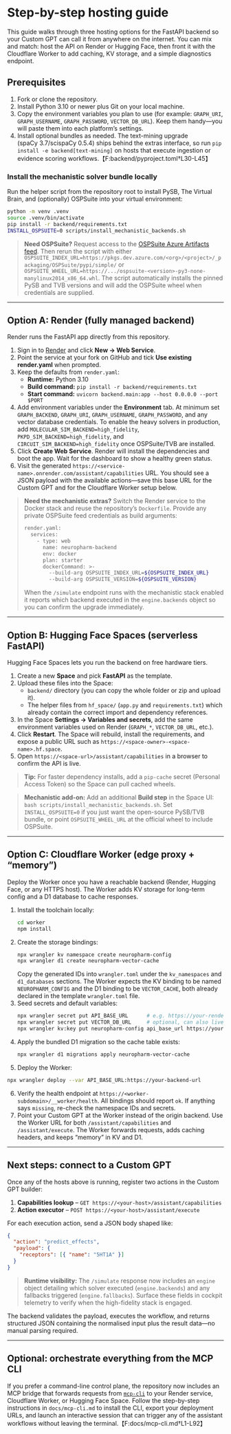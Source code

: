 # Step-by-step hosting guide

This guide walks through three hosting options for the FastAPI backend so your Custom GPT can call it from anywhere on the internet. You can mix and match: host the API on Render or Hugging Face, then front it with the Cloudflare Worker to add caching, KV storage, and a simple diagnostics endpoint.

## Prerequisites

1. Fork or clone the repository.
2. Install Python 3.10 or newer plus Git on your local machine.
3. Copy the environment variables you plan to use (for example: `GRAPH_URI`, `GRAPH_USERNAME`, `GRAPH_PASSWORD`, `VECTOR_DB_URL`). Keep them handy—you will paste them into each platform’s settings.
4. Install optional bundles as needed. The text-mining upgrade (spaCy 3.7/scispaCy 0.5.4) ships behind the extras interface, so run `pip install -e backend[text-mining]` on hosts that execute ingestion or evidence scoring workflows.【F:backend/pyproject.toml†L30-L45】

### Install the mechanistic solver bundle locally

Run the helper script from the repository root to install PySB, The Virtual Brain, and (optionally) OSPSuite into your virtual environment:

```bash
python -m venv .venv
source .venv/bin/activate
pip install -r backend/requirements.txt
INSTALL_OSPSUITE=0 scripts/install_mechanistic_backends.sh
```

> **Need OSPSuite?** Request access to the [OSPSuite Azure Artifacts feed](https://www.open-systems-pharmacology.org/). Then rerun the script with either `OSPSUITE_INDEX_URL=https://pkgs.dev.azure.com/<org>/<project>/_packaging/OSPSuite/pypi/simple/` or `OSPSUITE_WHEEL_URL=https://.../ospsuite-<version>-py3-none-manylinux2014_x86_64.whl`. The script automatically installs the pinned PySB and TVB versions and will add the OSPSuite wheel when credentials are supplied.

---

## Option A: Render (fully managed backend)

Render runs the FastAPI app directly from this repository.

1. Sign in to [Render](https://render.com) and click **New → Web Service**.
2. Point the service at your fork on GitHub and tick **Use existing render.yaml** when prompted.
3. Keep the defaults from `render.yaml`:
   - **Runtime:** Python 3.10
   - **Build command:** `pip install -r backend/requirements.txt`
   - **Start command:** `uvicorn backend.main:app --host 0.0.0.0 --port $PORT`
4. Add environment variables under the **Environment** tab. At minimum set `GRAPH_BACKEND`, `GRAPH_URI`, `GRAPH_USERNAME`, `GRAPH_PASSWORD`, and any vector database credentials. To enable the heavy solvers in production, add `MOLECULAR_SIM_BACKEND=high_fidelity`, `PKPD_SIM_BACKEND=high_fidelity`, and `CIRCUIT_SIM_BACKEND=high_fidelity` once OSPSuite/TVB are installed.
5. Click **Create Web Service**. Render will install the dependencies and boot the app. Wait for the dashboard to show a healthy green status.
6. Visit the generated `https://<service-name>.onrender.com/assistant/capabilities` URL. You should see a JSON payload with the available actions—save this base URL for the Custom GPT and for the Cloudflare Worker setup below.

> **Need the mechanistic extras?** Switch the Render service to the Docker stack and reuse the repository’s `Dockerfile`. Provide any private OSPSuite feed credentials as build arguments:
> ```bash
> render.yaml:
>   services:
>     - type: web
>       name: neuropharm-backend
>       env: docker
>       plan: starter
>       dockerCommand: >-
>         --build-arg OSPSUITE_INDEX_URL=${OSPSUITE_INDEX_URL}
>         --build-arg OSPSUITE_VERSION=${OSPSUITE_VERSION}
> ```
> When the `/simulate` endpoint runs with the mechanistic stack enabled it reports which backend executed in the `engine.backends` object so you can confirm the upgrade immediately.

---

## Option B: Hugging Face Spaces (serverless FastAPI)

Hugging Face Spaces lets you run the backend on free hardware tiers.

1. Create a new **Space** and pick **FastAPI** as the template.
2. Upload these files into the Space:
   - `backend/` directory (you can copy the whole folder or zip and upload it).
   - The helper files from `hf_space/` (`app.py` and `requirements.txt`) which already contain the correct import and dependency
     references.
3. In the Space **Settings → Variables and secrets**, add the same environment variables used on Render (`GRAPH_*`, `VECTOR_DB_URL`, etc.).
4. Click **Restart**. The Space will rebuild, install the requirements, and expose a public URL such as `https://<space-owner>-<space-name>.hf.space`.
5. Open `https://<space-url>/assistant/capabilities` in a browser to confirm the API is live.

> **Tip:** For faster dependency installs, add a `pip-cache` secret (Personal Access Token) so the Space can pull cached wheels.

> **Mechanistic add-on:** Add an additional **Build step** in the Space UI: `bash scripts/install_mechanistic_backends.sh`. Set `INSTALL_OSPSUITE=0` if you just want the open-source PySB/TVB bundle, or point `OSPSUITE_WHEEL_URL` at the official wheel to include OSPSuite.

---

## Option C: Cloudflare Worker (edge proxy + “memory”)

Deploy the Worker once you have a reachable backend (Render, Hugging Face, or any HTTPS host). The Worker adds KV storage for long-term config and a D1 database to cache responses.

1. Install the toolchain locally:
   ```bash
   cd worker
   npm install
   ```
2. Create the storage bindings:
   ```bash
   npx wrangler kv namespace create neuropharm-config
   npx wrangler d1 create neuropharm-vector-cache
   ```
   Copy the generated IDs into `wrangler.toml` under the `kv_namespaces` and `d1_databases` sections. The Worker expects the KV
   binding to be named `NEUROPHARM_CONFIG` and the D1 binding to be `VECTOR_CACHE`, both already declared in the template
   `wrangler.toml` file.
3. Seed secrets and default variables:
   ```bash
   npx wrangler secret put API_BASE_URL      # e.g. https://your-render-service.onrender.com
   npx wrangler secret put VECTOR_DB_URL     # optional, can also live in KV
   npx wrangler kv:key put neuropharm-config api_base_url https://your-backend-url
   ```
4. Apply the bundled D1 migration so the cache table exists:
   ```bash
   npx wrangler d1 migrations apply neuropharm-vector-cache
   ```
5. Deploy the Worker:
  ```bash
  npx wrangler deploy --var API_BASE_URL:https://your-backend-url
  ```
6. Verify the health endpoint at `https://<worker-subdomain>/__worker/health`. All bindings should report `ok`. If anything says `missing`, re-check the namespace IDs and secrets.
7. Point your Custom GPT at the Worker instead of the origin backend. Use the Worker URL for both `/assistant/capabilities` and `/assistant/execute`. The Worker forwards requests, adds caching headers, and keeps “memory” in KV and D1.

---

## Next steps: connect to a Custom GPT

Once any of the hosts above is running, register two actions in the Custom GPT builder:

1. **Capabilities lookup** – `GET https://<your-host>/assistant/capabilities`
2. **Action executor** – `POST https://<your-host>/assistant/execute`

For each execution action, send a JSON body shaped like:
```json
{
  "action": "predict_effects",
  "payload": {
    "receptors": [{ "name": "5HT1A" }]
  }
}
```

> **Runtime visibility:** The `/simulate` response now includes an `engine` object detailing which solver executed (`engine.backends`) and any fallbacks triggered (`engine.fallbacks`). Surface these fields in cockpit telemetry to verify when the high-fidelity stack is engaged.

The backend validates the payload, executes the workflow, and returns structured JSON containing the normalised input plus the result data—no manual parsing required.

---

## Optional: orchestrate everything from the MCP CLI

If you prefer a command-line control plane, the repository now includes an MCP
bridge that forwards requests from [`mcp-cli`](https://github.com/chrishayuk/mcp-cli)
to your Render service, Cloudflare Worker, or Hugging Face Space. Follow the
step-by-step instructions in `docs/mcp-cli.md` to install the CLI, export your
deployment URLs, and launch an interactive session that can trigger any of the
assistant workflows without leaving the terminal.【F:docs/mcp-cli.md†L1-L92】
